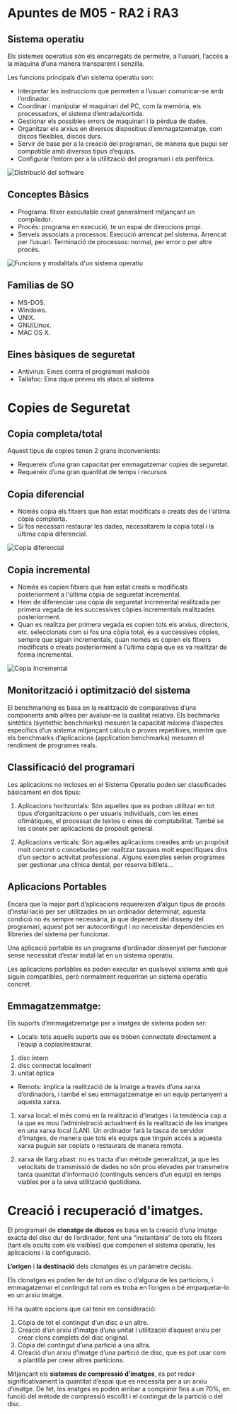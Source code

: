 # Apuntes de M05 - RA2 i RA3
## Sistema operatiu

Els sistemes operatius són els encarregats de permetre, a l’usuari, l’accés a la màquina d’una manera transparent i senzilla.

Les funcions principals d’un sistema operatiu son:

- Interpretar les instruccions que permeten a l’usuari comunicar-se amb
l’ordinador.
- Coordinar i manipular el maquinari del PC, com la memòria, els processadors,
el sistema d’entrada/sortida.
- Gestionar els possibles errors de maquinari i la pèrdua de dades.
- Organitzar els arxius en diversos dispositius d’emmagatzematge, com discos
flexibles, discos durs.
- Servir de base per a la creació del programari, de manera que pugui ser
compatible amb diversos tipus d’equips.
- Configurar l’entorn per a la utilització del programari i els perifèrics.


![Distribució del software](https://github.com/user-attachments/assets/a7438fe6-6ca1-4586-a477-cd3a20f2d90d)


## Conceptes Bàsics

- Programa: fitxer executable creat generalment mitjançant un compilador.
- Procés: programa en execució, te un espai de direccions propi.
- Serveis associats a processos:
Execució arrencat pel sistema.
Arrencat per l’usuari.
Terminació de processos: normal, per error o per altre procés.

![Funcions y modalitats d'un sistema operatiu](https://github.com/user-attachments/assets/6f1d963a-bc2f-4850-9d0e-47e2ba3ec02a)


## Familias de SO
- MS-DOS.
- Windows. 
- UNIX.
- GNU/Linux.
- MAC OS X.


## Eines bàsiques de seguretat
- Antivirus: Eines contra el programari maliciós
- Tallafoc: Eina dque preveu els atacs al sistema

# Copies de Seguretat
## Copia completa/total
Aquest tipus de copies tenen 2 grans inconvenients:
- Requereix d’una gran capacitat per emmagatzemar copies de seguretat.
- Requereix d’una gran quantitat de temps i recursos

## Copia diferencial
- Només copia els fitxers que han estat modificats o creats des de l'última còpia complerta.
- Si fos necessari restaurar les dades, necessitarem la copia total i la última copia diferencial.

  
![Copia diferencial](https://github.com/user-attachments/assets/848d56d7-fa7d-4904-96eb-08c7251dc581)


## Copia incremental
- Només es copien fitxers que han estat creats o modificats posteriorment a l'última còpia de seguretat incremental.
- Hem de diferenciar una còpia de seguretat incremental realitzada per primera vegada de les successives còpies incrementals realitzades posteriorment.
- Quan es realitza per primera vegada es copien tots els arxius, directoris, etc. seleccionats com si fos una còpia total, és a successives còpies, sempre que siguin incrementals, quan només es copien els fitxers modificats o creats posteriorment a l'última còpia que es va realitzar de forma incremental.


![Copia Incremental](https://github.com/user-attachments/assets/37a9f85f-ad34-4953-b28d-34d775341b8d)


## Monitorització i optimització del sistema
El benchmarking es basa en la realització de comparatives d’uns components amb altres per avaluar-ne la qualitat relativa.
Els bechmarks sintètics (syntethic benchmarks) mesuren la capacitat màxima d’aspectes específics d’un sistema mitjançant càlculs o proves repetitives, mentre que els benchmarks d’aplicacions (application benchmarks) mesuren el rendiment de programes reals.


## Classificació del programari

Les aplicacions no incloses en el Sistema Operatiu poden ser classificades bàsicament en dos tipus:

1. Aplicacions horitzontals:
Són aquelles que es podran utilitzar en tot tipus d’organitzacions o per usuaris individuals, com les eines ofimàtiques, el processat de textos o eines de comptabilitat. També se les coneix per aplicacions de propòsit general.

2. Aplicacions verticals:
Són aquelles aplicacions creades amb un propòsit molt concret o concebudes per realitzar tasques molt específiques dins d’un sector o activitat professional. Alguns exemples serien programes per gestionar una clínica dental, per reserva bitllets...


## Aplicacions Portables

Encara que la major part d’aplicacions requereixen d’algun tipus de procés d’instal·lació per ser utilitzades en un ordinador determinat, aquesta condició no és sempre necessària, ja que depenent del disseny del programari, aquest pot ser autocontingut i no necessitar dependències en llibreries del sistema per funcionar.

Una aplicació portable és un programa d’ordinador dissenyat per funcionar sense necessitat d’estar instal·lat en un sistema operatiu.

Les aplicacions portables es poden executar en qualsevol sistema amb què siguin compatibles, però normalment requeriran un sistema operatiu concret.


## Emmagatzemmatge:

Els suports d’emmagatzematge per a imatges de sistema poden ser:

- Locals: tots aquells suports que es troben connectats directament a l’equip a copiar/restaurar.
1. disc intern
2. disc connectat localment
3. unitat òptica

- Remots: implica la realització de la imatge a través d’una xarxa d’ordinadors, i també el seu emmagatzematge en un equip pertanyent a aquesta xarxa.

1. xarxa local: el més comú en la realització d’imatges i la tendència cap a la que es mou l’administració actualment és la realització de les imatges en una xarxa local (LAN). Un ordinador farà la tasca de servidor d’imatges, de manera que tots els equips que tinguin accés a aquesta xarxa puguin ser copiats o restaurats de manera remota.

2. xarxa de llarg abast: no es tracta d’un mètode generalitzat, ja que les velocitats de transmissió de dades no són prou elevades per transmetre tanta quantitat d’informació (continguts sencers d’un equip) en temps viables per a la seva utilització quotidiana.


# Creació i recuperació d'imatges.

El programari de **clonatge de discos** es basa en la creació d’una imatge exacta del disc dur de l’ordinador, fent una “instantània” de tots els fitxers (tant els ocults com els visibles) que componen el sistema operatiu, les aplicacions i la configuració.

**L’origen** i **la destinació** dels clonatges és un paràmetre decisiu. 

Els clonatges es poden fer de tot un disc o d’alguna de les particions, i emmagatzemar el contingut tal com es troba en l’origen o bé empaquetar-lo en un arxiu imatge.

Hi ha quatre opcions que cal tenir en consideració:

1. Còpia de tot el contingut d’un disc a un altre.
2. Creació d’un arxiu d’imatge d’una unitat i utilització d’aquest arxiu per crear clons complets del disc original.
3. Còpia del contingut d’una partició a una altra.
4. Creació d’un arxiu d’imatge d’una partició de disc, que es pot usar com a plantilla per crear altres particions.

Mitjançant els **sistemes de compressió d’imatges**, es pot reduir significativament la quantitat d’espai que es necessita per a un arxiu d’imatge. De fet, les imatges es poden arribar a comprimir fins a un 70%, en funció del mètode de compressió escollit i el contingut de la partició o del disc.
